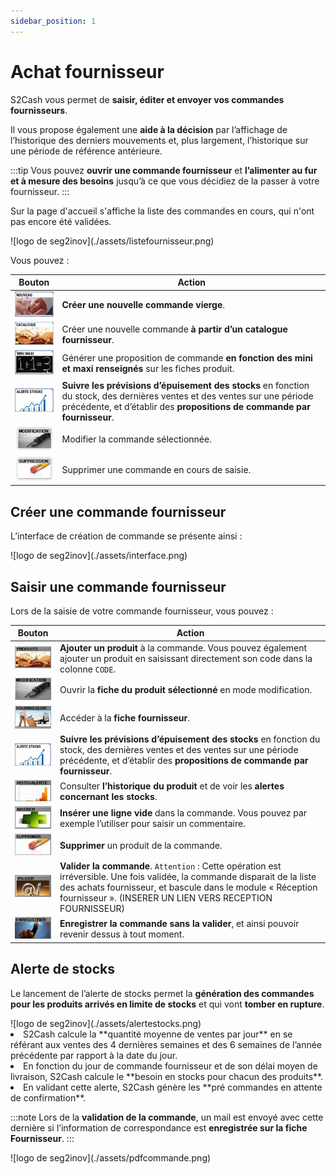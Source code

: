 ```yaml
---
sidebar_position: 1
---
```


# Achat fournisseur

S2Cash vous permet de **saisir, éditer et envoyer vos commandes fournisseurs**. 

Il vous propose également une **aide à la décision** par l’affichage de l’historique des derniers mouvements et, plus largement, l’historique sur une période de référence antérieure.

:::tip
Vous pouvez **ouvrir une commande fournisseur** et **l’alimenter au fur et à mesure des besoins** jusqu’à ce que vous décidiez de la passer à votre fournisseur.
:::

Sur la page d'accueil s'affiche la liste des commandes en cours, qui n'ont pas encore été validées. 

<div className="contenaireImg">
    ![logo de seg2inov](./assets/listefournisseur.png)
    </div>

Vous pouvez :

|Bouton |Action |
|:--:|------|
| ![illustration aspect test](./assets/nouveau.PNG) | **Créer une nouvelle commande vierge**. |
| ![illustration aspect test](./assets/catalogue.PNG) | Créer une nouvelle commande **à partir d’un catalogue fournisseur**. |
| ![illustration aspect test](./assets/minimaxi.PNG) | Générer une proposition de commande **en fonction des mini et maxi renseignés** sur les fiches produit. |
| ![illustration aspect test](./assets/alerte.PNG) | **Suivre les prévisions d’épuisement des stocks** en fonction du stock, des dernières ventes et des ventes sur une période précédente, et d’établir des **propositions de commande par fournisseur**. | 
| ![illustration aspect test](./assets/modification.PNG) | Modifier la commande sélectionnée. | 
| ![illustration aspect test](./assets/suppression.PNG) | Supprimer une commande en cours de saisie. |

## Créer une commande fournisseur

L’interface de création de commande se présente ainsi :

<div className="contenaireImg">
    ![logo de seg2inov](./assets/interface.png)
    </div>

## Saisir une commande fournisseur

Lors de la saisie de votre commande fournisseur, vous pouvez : 

|Bouton |Action |
|:--:|------|
| ![illustration aspect test](./assets/produits.PNG) | **Ajouter un produit** à la commande. Vous pouvez également ajouter un produit en saisissant directement son code dans la colonne ```CODE```. |
| ![illustration aspect test](./assets/modification2.PNG) | Ouvrir la **fiche du produit sélectionné** en mode modification. |
| ![illustration aspect test](./assets/fournisseur.PNG) | Accéder à la **fiche fournisseur**. |
| ![illustration aspect test](./assets/alerte.PNG) | **Suivre les prévisions d’épuisement des stocks** en fonction du stock, des dernières ventes et des ventes sur une période précédente, et d’établir des **propositions de commande par fournisseur**. | 
| ![illustration aspect test](./assets/historique.PNG) | Consulter **l’historique du produit** et de voir les **alertes concernant les stocks**. | 
| ![illustration aspect test](./assets/inserer.PNG) | **Insérer une ligne vide** dans la commande. Vous pouvez par exemple l’utiliser pour saisir un commentaire. |
| ![illustration aspect test](./assets/supprimer.PNG) | **Supprimer** un produit de la commande. |
| ![illustration aspect test](./assets/valider.PNG) |  **Valider la commande**. ```Attention``` : Cette opération est irréversible. Une fois validée, la commande disparait de la liste des achats fournisseur, et bascule dans le module « Réception fournisseur ». (INSERER UN LIEN VERS RECEPTION FOURNISSEUR) |
| ![illustration aspect test](./assets/enregistrer.PNG) | **Enregistrer la commande sans la valider**, et ainsi pouvoir revenir dessus à tout moment. |

## Alerte de stocks

Le lancement de l’alerte de stocks permet la **génération des commandes pour les produits arrivés en limite de stocks** et qui vont **tomber en rupture**.

<div className="contenaireImg">
    ![logo de seg2inov](./assets/alertestocks.png)
    </div>

<li> S2Cash calcule la **quantité moyenne de ventes par jour** en se référant aux ventes des 4 dernières semaines et des 6 semaines de l’année précédente par rapport à la date du jour. </li>

<li> En fonction du jour de commande fournisseur et de son délai moyen de livraison, S2Cash calcule le **besoin en stocks pour chacun des produits**. </li>

<li> En validant cette alerte, S2Cash génère les **pré commandes en attente de confirmation**. </li>

:::note
Lors de la **validation de la commande**, un mail est envoyé avec cette dernière si l’information de correspondance est **enregistrée sur la fiche Fournisseur**. 
:::

<div className="contenaireImg">
    ![logo de seg2inov](./assets/pdfcommande.png)
    </div>